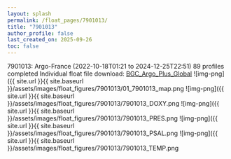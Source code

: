 ```yaml
---
layout: splash
permalink: /float_pages/7901013/
title: "7901013"
author_profile: false
last_created_on: 2025-09-26
toc: false
---
```

 
7901013: Argo-France (2022-10-18T01:21 to 2024-12-25T22:51)
89 profiles completed
Individual float file download: [BGC_Argo_Plus_Global](https://ftp.soest.hawaii.edu/bgc_argo_plus/Individual_Floats/outliers_removed/7901013_Sprof_processed.nc)
![img-png]({{ site.url }}{{ site.baseurl }}/assets/images/float_figures/7901013/01_7901013_map.png
![img-png]({{ site.url }}{{ site.baseurl }}/assets/images/float_figures/7901013/7901013_DOXY.png
![img-png]({{ site.url }}{{ site.baseurl }}/assets/images/float_figures/7901013/7901013_PRES.png
![img-png]({{ site.url }}{{ site.baseurl }}/assets/images/float_figures/7901013/7901013_PSAL.png
![img-png]({{ site.url }}{{ site.baseurl }}/assets/images/float_figures/7901013/7901013_TEMP.png
